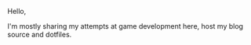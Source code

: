 Hello,

I'm mostly sharing my attempts at game development here, host my blog source and dotfiles.

<!---
jlegeny/jlegeny is a ✨ special ✨ repository because its `README.md` (this file) appears on your GitHub profile.
You can click the Preview link to take a look at your changes.
--->
